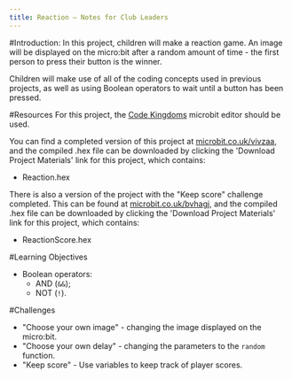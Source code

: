 ```yaml
---
title: Reaction — Notes for Club Leaders
---
```


#Introduction:
In this project, children will make a reaction game. An image will be displayed on the micro:bit after a random amount of time - the first person to press their button is the winner.

Children will make use of all of the coding concepts used in previous projects, as well as using Boolean operators to wait until a button has been pressed.

#Resources
For this project, the [Code Kingdoms](http://jumpto.cc/mb-new) microbit editor should be used.

You can find a completed version of this project at [microbit.co.uk/vivzaa](https://www.microbit.co.uk/betchf), and the compiled .hex file can be downloaded by clicking the 'Download Project Materials' link for this project, which contains:

+ Reaction.hex

There is also a version of the project with the "Keep score" challenge completed. This can be found at [microbit.co.uk/bvhagj](https://www.microbit.co.uk/bvhagj), and the compiled .hex file can be downloaded by clicking the 'Download Project Materials' link for this project, which contains:

+ ReactionScore.hex

#Learning Objectives
+ Boolean operators:
	+ AND (`&&`);
	+ NOT (`!`).

#Challenges
+ "Choose your own image" - changing the image displayed on the micro:bit.
+ "Choose your own delay" - changing the parameters to the `random` function.
+ "Keep score" - Use variables to keep track of player scores.